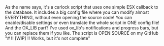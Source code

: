 
As the name says, it's a carlock script that uses one simple ESX callback to the database. It includes a big config file where you can modify almost EVERYTHING, without even opening the source code! You can enable/disable settings or even translate the whole script in ONE config file! And the OX_LIB part? I've used ox_lib's notifications and progress bars, but you can replace them if you like. The script is OPEN SOURCE on my GitHub 
"# !! [WIP] !! Works, but it's not complete" 
